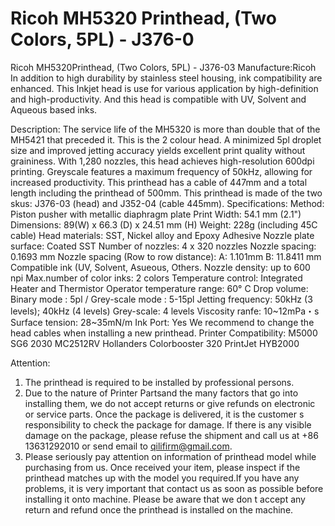 # Ricoh MH5320 Printhead, (Two Colors, 5PL) - J376-0

Ricoh MH5320Printhead, (Two Colors, 5PL) - J376-03
Manufacture:Ricoh
In addition to high durability by stainless steel housing, ink compatibility are enhanced.
This Inkjet head is use for various application by high-definition and high-productivity. And this head is compatible with UV, Solvent and Aqueous based inks.

Description:
The service life of the MH5320 is more than double that of the MH5421 that preceded it. This is the 2 colour head.
A minimized 5pl droplet size and improved jetting accuracy yields excellent print quality without graininess. With 1,280 nozzles, this head achieves high-resolution 600dpi printing. Greyscale features a maximum frequency of 50kHz, allowing for increased productivity.
This printhead has a cable of 447mm and a total length including the printhead of 500mm.
This printhead is made of the two skus: J376-03 (head) and J352-04 (cable 445mm).
Specifications:
Method: Piston pusher with metallic diaphragm plate
Print Width: 54.1 mm (2.1")
Dimensions: 89(W) x 66.3 (D) x 24.51 mm (H)
Weight: 228g (including 45C cable)
Head materials: SST, Nickel alloy and Epoxy Adhesive
Nozzle plate surface: Coated SST
Number of nozzles: 4 x 320 nozzles
Nozzle spacing: 0.1693 mm
Nozzle spacing (Row to row distance): A: 1.101mm B: 11.8411 mm
Compatible ink (UV, Solvent, Asueous, Others.
Nozzle density: up to 600 npi
Max.number of color inks: 2 colors
Temperature control: Integrated Heater and Thermistor
Operator temperature range: 60° C
Drop volume: Binary mode : 5pl / Grey-scale mode : 5-15pl
Jetting frequency: 50kHz (3 levels); 40kHz (4 levels)
Grey-scale: 4 levels
Viscosity ranfe: 10~12mPa・s
Surface tension: 28~35mN/m
Ink Port: Yes
We recommend to change the head cables when installing a new printhead.
Printer Compatibility:
M5000
SG6 2030
MC2512RV
Hollanders Colorbooster 320
PrintJet HYB2000

Attention:
1. The printhead is required to be installed by professional persons.
2. Due to the nature of Printer Partsand the many factors that go into installing them, we do not accept returns or give refunds on electronic or service parts. Once the package is delivered, it is the customer s responsibility to check the package for damage. If there is any visible damage on the package, please refuse the shipment and call us at +86 13631292010 or send email to qilifirm@gmail.com.
3. Please seriously pay attention on information of printhead model while purchasing from us. Once received your item, please inspect if the printhead matches up with the model you required.If you have any problems, it is very important that contact us as soon as possible before installing it onto machine. Please be aware that we don t accept any return and refund once the printhead is installed on the machine.
